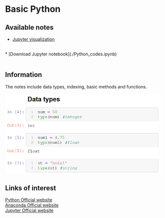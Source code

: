 # Basic Python

## Available notes

* [Jupyter visualization](./Python_codes.html)
<br>
* [Download Jupyter notebook](./Python_codes.ipynb)
<br><br>

## Information
The notes include data types, indexing, basic methods and functions.
<br> <br>
![capture](./capture.png)
## Links of interest
[Python Official website](https://www.python.org/)
<br>
[Anaconda Official website](https://www.anaconda.com/)
<br>
[Jupyter Official website](https://jupyter.org/)
